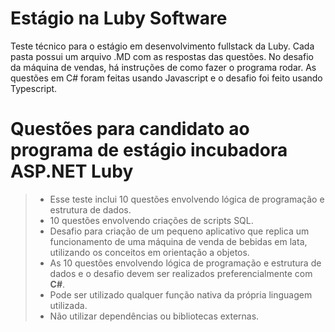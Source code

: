 # Estágio na Luby Software
Teste técnico para o estágio em desenvolvimento fullstack da Luby. Cada pasta possui um arquivo .MD com as respostas das questões. No desafio da máquina de vendas, há instruções de como fazer o programa rodar. As questões em C# foram feitas usando Javascript e o desafio foi feito usando Typescript.

# Questões para candidato ao programa de estágio incubadora ASP.NET Luby

> - Esse teste inclui 10 questões envolvendo lógica de programação e estrutura de dados.
> - 10 questões envolvendo criações de scripts SQL.
> - Desafio para criação de um pequeno aplicativo que replica um funcionamento de uma máquina de venda de bebidas em lata, utilizando os conceitos em orientação a objetos.
> - As 10 questões envolvendo lógica de programação e estrutura de dados e o desafio devem ser realizados preferencialmente com **C#**.
> - Pode ser utilizado qualquer função nativa da própria linguagem utilizada. 
> - Não utilizar dependências ou bibliotecas externas.
